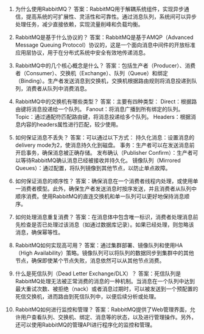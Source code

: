 1. 为什么使用RabbitMQ？
答案：RabbitMQ用于解耦系统组件，实现异步通信，提高系统的可扩展性、灵活性和可靠性。通过消息队列，系统间可以异步处理任务，减少直接依赖，实现流量削峰和负载均衡。

2. RabbitMQ是基于什么协议的？
答案：RabbitMQ是基于AMQP（Advanced Message Queuing Protocol）协议的，这是一个面向消息中间件的开放标准应用层协议，用于在分布式系统中安全有效地传递消息。

3. RabbitMQ中的几个核心概念是什么？
答案：包括生产者（Producer）、消费者（Consumer）、交换机（Exchange）、队列（Queue）和绑定（Binding）。生产者发送消息到交换机，交换机根据路由规则将消息投递到队列，消费者从队列中消费消息。

4. RabbitMQ中的交换机有哪些类型？
答案：主要有四种类型：
Direct：根据路由键将消息投递给一个队列。
Fanout：将消息广播到所有绑定的队列。
Topic：通过通配符匹配路由键，将消息投递给多个队列。
Headers：根据消息内容的headers属性进行匹配，较少使用。

5. 如何保证消息不丢失？
答案：可以通过以下方式：
持久化消息：设置消息的delivery mode为2，使消息持久化到磁盘。
事务：生产者可以在发送消息前开启事务，确保消息被正确存储。
发布确认（Publisher Confirm）：生产者可以等待RabbitMQ确认消息已经被接收并持久化。
镜像队列（Mirrored Queues）：通过配置，将队列镜像到其他节点，以防止单点故障。

6. 如何保证消息的顺序性？
答案：确保消息在一个消费者线程内处理，或使用单一消费者模型。此外，确保生产者发送消息时按序发送，并且消费者从队列中顺序消费。使用RabbitMQ的直连交换机和单一队列可以更好地保持消息顺序。

7. 如何处理消息重复消费？
答案：在消息体中包含唯一标识，消费者处理消息前先检查是否已处理过该消息（如通过数据库记录）。如果已经处理，则忽略该消息，确保幂等性。

8. RabbitMQ如何实现高可用？
答案：通过集群部署、镜像队列和使用HA（High Availability）策略。镜像队列可以将队列的数据同步到集群中的其他节点，确保即使某个节点失败，消息依然可以从其他节点消费。

9. 什么是死信队列（Dead Letter Exchange/DLX）？
答案：死信队列是RabbitMQ处理无法被正常消费的消息的一种机制。当消息在一个队列中达到最大重试次数、被拒绝（nack）或者消息过期时，可以被发送到一个预配置的死信交换机，进而路由到死信队列中，以便后续分析或处理。

10. RabbitMQ如何进行监控和管理？
答案：RabbitMQ提供了Web管理界面，允许用户查看队列、交换机、绑定、消息等的状态，以及进行管理操作。另外，还可以使用RabbitMQ的管理API进行程序化的监控和管理。